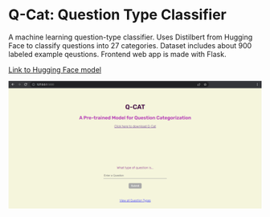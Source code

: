 # Q-Cat: Question Type Classifier
A machine learning question-type classifier. Uses Distilbert from Hugging Face to classify questions into 27 categories. Dataset includes about 900 labeled example qeustions. Frontend web app is made with Flask.
  
[Link to Hugging Face model](https://huggingface.co/ekohrt/qcat)  
  
![Q-Cat demo page](frontend_preview_image.png?raw=true "Title")
